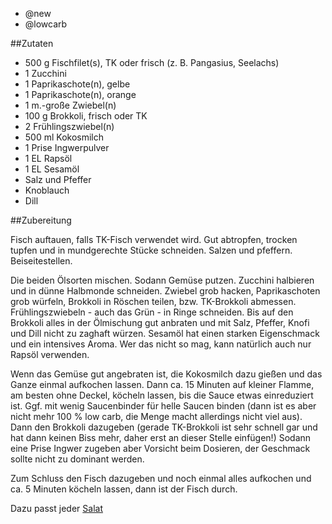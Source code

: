 - @new
- @lowcarb

##Zutaten
- 500 g	 Fischfilet(s), TK oder frisch (z. B. Pangasius, Seelachs)
- 1 	 Zucchini
- 1 	 Paprikaschote(n), gelbe
- 1 	 Paprikaschote(n), orange
- 1 m.-große	 Zwiebel(n)
- 100 g	 Brokkoli, frisch oder TK
- 2 	 Frühlingszwiebel(n)
- 500 ml	 Kokosmilch
- 1 Prise	 Ingwerpulver
- 1 EL	 Rapsöl
- 1 EL	 Sesamöl
-  	 Salz und Pfeffer
-  	 Knoblauch
-  	 Dill

##Zubereitung

Fisch auftauen, falls TK-Fisch verwendet wird. Gut abtropfen, trocken tupfen und in mundgerechte Stücke schneiden. Salzen und pfeffern. Beiseitestellen.

Die beiden Ölsorten mischen. Sodann Gemüse putzen. Zucchini halbieren und in dünne Halbmonde schneiden. Zwiebel grob hacken, Paprikaschoten grob würfeln, Brokkoli in Röschen teilen, bzw. TK-Brokkoli abmessen. Frühlingszwiebeln - auch das Grün - in Ringe schneiden. Bis auf den Brokkoli alles in der Ölmischung gut anbraten und mit Salz, Pfeffer, Knofi und Dill nicht zu zaghaft würzen. Sesamöl hat einen starken Eigenschmack und ein intensives Aroma. Wer das nicht so mag, kann natürlich auch nur Rapsöl verwenden. 

Wenn das Gemüse gut angebraten ist, die Kokosmilch dazu gießen und das Ganze einmal aufkochen lassen. Dann ca. 15 Minuten auf kleiner Flamme, am besten ohne Deckel, köcheln lassen, bis die Sauce etwas einreduziert ist. Ggf. mit wenig Saucenbinder für helle Saucen binden (dann ist es aber nicht mehr 100 % low carb, die Menge macht allerdings nicht viel aus). Dann den Brokkoli dazugeben (gerade TK-Brokkoli ist sehr schnell gar und hat dann keinen Biss mehr, daher erst an dieser Stelle einfügen!) Sodann eine Prise Ingwer zugeben aber Vorsicht beim Dosieren, der Geschmack sollte nicht zu dominant werden.

Zum Schluss den Fisch dazugeben und noch einmal alles aufkochen und ca. 5 Minuten köcheln lassen, dann ist der Fisch durch. 

Dazu passt jeder [Salat](/pages/salate/)